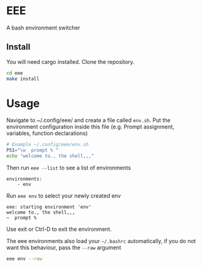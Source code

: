 # EEE

A bash environment switcher

## Install

You will need cargo installed. Clone the repository.

```bash
cd eee
make install
```

# Usage

Navigate to ~/.config/eee/ and create a file called `env.sh`. Put the environment configuration inside this file (e.g. Prompt assignment, variables, function declarations)

```bash
# Example ~/.config/eee/env.sh
PS1="\w  prompt % "
echo "welcome to., the shell,,,"
```

Then run `eee --list` to see a list of environments

```
environments:
	- env
```

Run `eee env` to select your newly created env

```
eee: starting environment 'env'
welcome to., the shell,,,
~  prompt %
```

Use exit or Ctrl-D to exit the environment.

The eee environments also load your `~/.bashrc` automatically, if you do not want this behaviour, pass the `--raw` argument

```bash
eee env --raw
```
